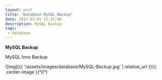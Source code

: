 ```yaml
---
layout: post
title: "Database MySQL Backup"
date: 2017-02-01 15:25:06
description: MySQL Backup
tags: 
 - database
---
```


**MySQL Backup**

MySQL Inno Backup

![img]({{ '/assets/images/database/MySQL-Backup.jpg' | relative_url }}){: .center-image }*(°0°)*



